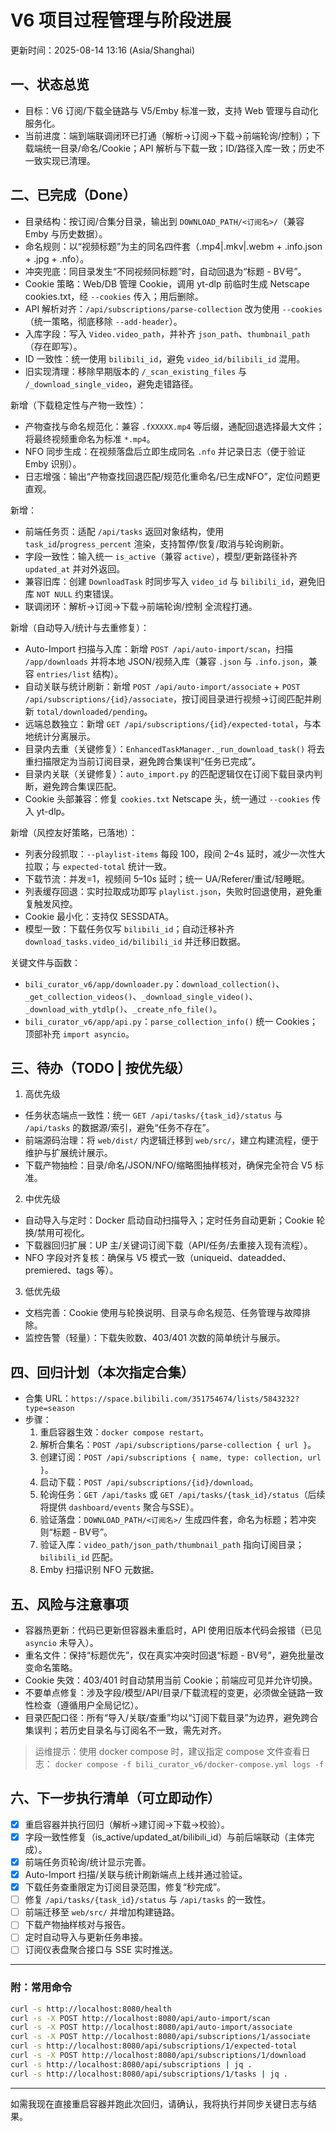 # V6 项目过程管理与阶段进展

更新时间：2025-08-14 13:16 (Asia/Shanghai)

## 一、状态总览
- 目标：V6 订阅/下载全链路与 V5/Emby 标准一致，支持 Web 管理与自动化服务化。
- 当前进度：端到端联调闭环已打通（解析→订阅→下载→前端轮询/控制）；下载端统一目录/命名/Cookie；API 解析与下载一致；ID/路径入库一致；历史不一致实现已清理。

## 二、已完成（Done）
- 目录结构：按订阅/合集分目录，输出到 `DOWNLOAD_PATH/<订阅名>/`（兼容 Emby 与历史数据）。
- 命名规则：以“视频标题”为主的同名四件套（.mp4|.mkv|.webm + .info.json + .jpg + .nfo）。
- 冲突兜底：同目录发生“不同视频同标题”时，自动回退为“标题 - BV号”。
- Cookie 策略：Web/DB 管理 Cookie，调用 yt-dlp 前临时生成 Netscape cookies.txt，经 `--cookies` 传入；用后删除。
- API 解析对齐：`/api/subscriptions/parse-collection` 改为使用 `--cookies`（统一策略，彻底移除 `--add-header`）。
- 入库字段：写入 `Video.video_path`，并补齐 `json_path`、`thumbnail_path`（存在即写）。
- ID 一致性：统一使用 `bilibili_id`，避免 `video_id/bilibili_id` 混用。
- 旧实现清理：移除早期版本的 `/_scan_existing_files` 与 `/_download_single_video`，避免走错路径。

新增（下载稳定性与产物一致性）：
- 产物查找与命名规范化：兼容 `.fXXXXX.mp4` 等后缀，通配回退选择最大文件；将最终视频重命名为标准 `*.mp4`。
- NFO 同步生成：在视频落盘后立即生成同名 `.nfo` 并记录日志（便于验证 Emby 识别）。
- 日志增强：输出“产物查找回退匹配/规范化重命名/已生成NFO”，定位问题更直观。

新增：
- 前端任务页：适配 `/api/tasks` 返回对象结构，使用 `task_id`/`progress_percent` 渲染，支持暂停/恢复/取消与轮询刷新。
- 字段一致性：输入统一 `is_active`（兼容 `active`），模型/更新路径补齐 `updated_at` 并对外返回。
- 兼容旧库：创建 `DownloadTask` 时同步写入 `video_id` 与 `bilibili_id`，避免旧库 `NOT NULL` 约束错误。
- 联调闭环：解析→订阅→下载→前端轮询/控制 全流程打通。

新增（自动导入/统计与去重修复）：
- Auto-Import 扫描与入库：新增 `POST /api/auto-import/scan`，扫描 `/app/downloads` 并将本地 JSON/视频入库（兼容 `.json` 与 `.info.json`，兼容 `entries/list` 结构）。
- 自动关联与统计刷新：新增 `POST /api/auto-import/associate` + `POST /api/subscriptions/{id}/associate`，按订阅目录进行视频→订阅匹配并刷新 `total/downloaded/pending`。
- 远端总数独立：新增 `GET /api/subscriptions/{id}/expected-total`，与本地统计分离展示。
- 目录内去重（关键修复）：`EnhancedTaskManager._run_download_task()` 将去重扫描限定为当前订阅目录，避免跨合集误判“任务已完成”。
- 目录内关联（关键修复）：`auto_import.py` 的匹配逻辑仅在订阅下载目录内判断，避免跨合集误匹配。
- Cookie 头部兼容：修复 `cookies.txt` Netscape 头，统一通过 `--cookies` 传入 yt-dlp。

新增（风控友好策略，已落地）：
- 列表分段抓取：`--playlist-items` 每段 100，段间 2–4s 延时，减少一次性大拉取；与 `expected-total` 统计一致。
- 下载节流：并发=1，视频间 5–10s 延时；统一 UA/Referer/重试/轻睡眠。
- 列表缓存回退：实时拉取成功即写 `playlist.json`，失败时回退使用，避免重复触发风控。
- Cookie 最小化：支持仅 SESSDATA。
- 模型一致：下载任务仅写 `bilibili_id`；自动迁移补齐 `download_tasks.video_id/bilibili_id` 并迁移旧数据。

关键文件与函数：
- `bili_curator_v6/app/downloader.py`：`download_collection()`、`_get_collection_videos()`、`_download_single_video()`、`_download_with_ytdlp()`、`_create_nfo_file()`。
- `bili_curator_v6/app/api.py`：`parse_collection_info()` 统一 Cookies；顶部补充 `import asyncio`。

## 三、待办（TODO | 按优先级）
1) 高优先级
- 任务状态端点一致性：统一 `GET /api/tasks/{task_id}/status` 与 `/api/tasks` 的数据源/索引，避免“任务不存在”。
- 前端源码治理：将 `web/dist/` 内逻辑迁移到 `web/src/`，建立构建流程，便于维护与扩展统计展示。
- 下载产物抽检：目录/命名/JSON/NFO/缩略图抽样核对，确保完全符合 V5 标准。

2) 中优先级
- 自动导入与定时：Docker 启动自动扫描导入；定时任务自动更新；Cookie 轮换/禁用可视化。
- 下载器回归扩展：UP 主/关键词订阅下载（API/任务/去重接入现有流程）。
- NFO 字段对齐复核：确保与 V5 模式一致（uniqueid、dateadded、premiered、tags 等）。

3) 低优先级
- 文档完善：Cookie 使用与轮换说明、目录与命名规范、任务管理与故障排除。
- 监控告警（轻量）：下载失败数、403/401 次数的简单统计与展示。

## 四、回归计划（本次指定合集）
- 合集 URL：`https://space.bilibili.com/351754674/lists/5843232?type=season`
- 步骤：
  1. 重启容器生效：`docker compose restart`。
  2. 解析合集名：`POST /api/subscriptions/parse-collection { url }`。
  3. 创建订阅：`POST /api/subscriptions { name, type: collection, url }`。
  4. 启动下载：`POST /api/subscriptions/{id}/download`。
  5. 轮询任务：`GET /api/tasks` 或 `GET /api/tasks/{task_id}/status`（后续将提供 `dashboard/events` 聚合与SSE）。
  6. 验证落盘：`DOWNLOAD_PATH/<订阅名>/` 生成四件套，命名为标题；若冲突则“标题 - BV号”。
  7. 验证入库：`video_path/json_path/thumbnail_path` 指向订阅目录；`bilibili_id` 匹配。
  8. Emby 扫描识别 NFO 元数据。

## 五、风险与注意事项
- 容器热更新：代码已更新但容器未重启时，API 使用旧版本代码会报错（已见 `asyncio` 未导入）。
- 重名文件：保持“标题优先”，仅在真实冲突时回退“标题 - BV号”，避免批量改变命名策略。
- Cookie 失效：403/401 时自动禁用当前 Cookie；前端应可见并允许切换。
- 不要单点修复：涉及字段/模型/API/目录/下载流程的变更，必须做全链路一致性检查（遵循用户全局记忆）。
 - 目录匹配口径：所有“导入/关联/查重”均以“订阅下载目录”为边界，避免跨合集误判；若历史目录名与订阅名不一致，需先对齐。

> 运维提示：使用 docker compose 时，建议指定 compose 文件查看日志：
> `docker compose -f bili_curator_v6/docker-compose.yml logs -f`

## 六、下一步执行清单（可立即动作）
- [x] 重启容器并执行回归（解析→建订阅→下载→校验）。
- [x] 字段一致性修复（is_active/updated_at/bilibili_id）与前后端联动（主体完成）。
- [x] 前端任务页轮询/统计显示完善。
- [x] Auto-Import 扫描/关联与统计刷新端点上线并通过验证。
- [x] 下载任务查重限定为订阅目录范围，修复“秒完成”。
- [ ] 修复 `/api/tasks/{task_id}/status` 与 `/api/tasks` 的一致性。
- [ ] 前端迁移至 `web/src/` 并增加构建链路。
- [ ] 下载产物抽样核对与报告。
- [ ] 定时自动导入与更新任务串接。
 - [ ] 订阅仪表盘聚合接口与 SSE 实时推送。

---
### 附：常用命令
```bash
curl -s http://localhost:8080/health
curl -s -X POST http://localhost:8080/api/auto-import/scan
curl -s -X POST http://localhost:8080/api/auto-import/associate
curl -s -X POST http://localhost:8080/api/subscriptions/1/associate
curl -s http://localhost:8080/api/subscriptions/1/expected-total
curl -s -X POST http://localhost:8080/api/subscriptions/1/download
curl -s http://localhost:8080/api/subscriptions | jq .
curl -s http://localhost:8080/api/subscriptions/1/tasks | jq .
```

---
如需我现在直接重启容器并跑此次回归，请确认，我将执行并同步关键日志与结果。
